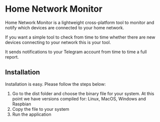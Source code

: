 # Home Network Monitor

Home Network Monitor is a lightweight cross-platform tool to monitor and notify which devices are connected to your home network.

If you want a simple tool to check from time to time whether there are new devices connecting to your network this is your tool.

It sends notifications to your Telegram account from time to time a full report.

## Installation

Installation is easy. Please follow the steps below:

1. Go to the dist folder and choose the binary file for your system. At this point we have versions compiled for: Linux, MacOS, Windows and Raspbian
2. Copy the file to your system
3. Run the application
